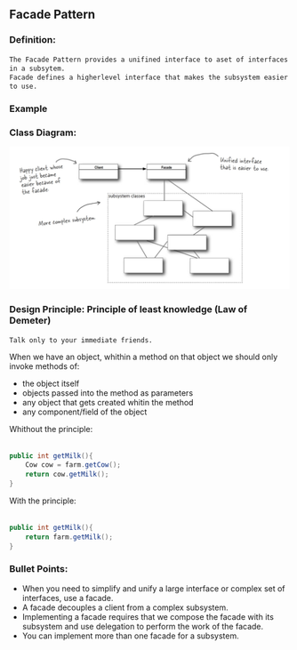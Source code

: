 ## Facade Pattern

### Definition:
```
The Facade Pattern provides a unifined interface to aset of interfaces in a subsytem.
Facade defines a higherlevel interface that makes the subsystem easier to use.
```

### Example

### Class Diagram:
![alt text](./FacadeClassDiagram.jpeg "Class Diagram")

### Design Principle: Principle of least knowledge (Law of Demeter)
```
Talk only to your immediate friends.
```
When we have an object, whithin a method on that object we should only invoke methods of:
* the object itself
* objects passed into the method as parameters
* any object that gets created whitin the method
* any component/field of the object

Whithout the principle:

```java

public int getMilk(){
	Cow cow = farm.getCow();
	return cow.getMilk();
}

```

With the principle:

```java

public int getMilk(){
	return farm.getMilk();
}

```

### Bullet Points:

* When you need to simplify and unify a large interface or complex set of interfaces, use a
facade.
* A facade decouples a client from a complex subsystem.
* Implementing a facade requires that we compose the facade with its subsystem and use delegation to perform the work of the facade.
* You can implement more than one facade for a subsystem.
